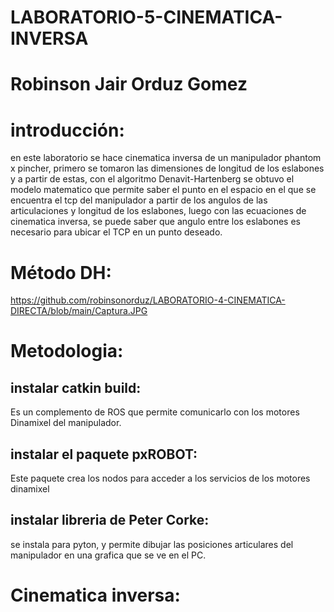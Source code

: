 # LABORATORIO-5-CINEMATICA-INVERSA
# Robinson Jair Orduz Gomez
# introducción:
en este laboratorio se hace cinematica inversa de un manipulador phantom x pincher, primero se tomaron las dimensiones de longitud de los eslabones y a partir de estas, con el algoritmo Denavit-Hartenberg se obtuvo el modelo matematico que permite saber el punto en el espacio en el que se encuentra el tcp del manipulador a partir de los angulos de las articulaciones y longitud de los eslabones, luego con las ecuaciones de cinematica inversa, se puede saber que angulo entre los eslabones es necesario para ubicar el TCP en un punto deseado.
# Método DH:
https://github.com/robinsonorduz/LABORATORIO-4-CINEMATICA-DIRECTA/blob/main/Captura.JPG
# Metodologia:
## instalar catkin build:
Es un complemento de ROS que permite comunicarlo con los motores Dinamixel del manipulador.
## instalar el paquete pxROBOT:
Este paquete crea los nodos para acceder a los servicios de los motores dinamixel
## instalar libreria de Peter Corke:
se instala para pyton, y permite dibujar las posiciones articulares del manipulador en una grafica que se ve en el PC.
# Cinematica inversa:
